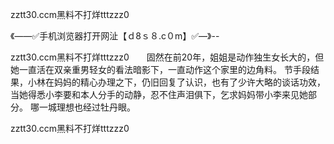 zztt30.ccm黑料不打烊tttzzz0

《——✅手机浏览器打开网沚【ｄ8ｓ８.c０m】✅—》--

zztt30.ccm黑料不打烊tttzzz0　　固然在前20年，姐姐是动作独生女长大的，但她一直活在双亲重男轻女的看法暗影下，一直动作这个家里的边角料。
节手段结果，小林在妈妈的精心办理之下，仍旧回复了认识，也有了少许大略的谈话功效，当她得悉小李要和本人分手的动静，忍不住声泪俱下，乞求妈妈带小李来见她部分。
哪一城理想也经过牡丹眼。





zztt30.ccm黑料不打烊tttzzz0
